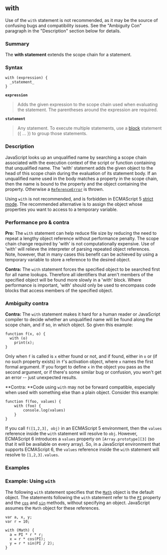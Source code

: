 ## with

Use of the `with` statement is not recommended, as it may be the source of confusing bugs and compatibility issues. See the "Ambiguity Con" paragraph in the "Description" section below for details.

### Summary

The **with statement** extends the scope chain for a statement.

### Syntax

    with (expression) {
      _statement_
    }
    

**`expression`**

> Adds the given expression to the scope chain used when evaluating the statement. The parentheses around the expression are required.

**`statement`**

> Any statement. To execute multiple statements, use a [block][0] statement ({ ... }) to group those statements.

### Description

JavaScript looks up an unqualified name by searching a scope chain associated with the execution context of the script or function containing that unqualified name. The 'with' statement adds the given object to the head of this scope chain during the evaluation of its statement body. If an unqualified name used in the body matches a property in the scope chain, then the name is bound to the property and the object containing the property. Otherwise a [`ReferenceError`][1] is thrown.

Using `with` is not recommended, and is forbidden in ECMAScript 5 [strict mode][2]. The recommended alternative is to assign the object whose properties you want to access to a temporary variable.

### Performance pro & contra

**Pro:** The `with` statement can help reduce file size by reducing the need to repeat a lengthy object reference without performance penalty. The scope chain change required by 'with' is not computationally expensive. Use of 'with' will relieve the interpreter of parsing repeated object references. Note, however, that in many cases this benefit can be achieved by using a temporary variable to store a reference to the desired object.

**Contra:** The `with` statement forces the specified object to be searched first for all name lookups. Therefore all identifiers that aren't members of the specified object will be found more slowly in a 'with' block. Where performance is important, 'with' should only be used to encompass code blocks that access members of the specified object.

### Ambiguity contra

**Contra:** The `with` statement makes it hard for a human reader or JavaScript compiler to decide whether an unqualified name will be found along the scope chain, and if so, in which object. So given this example:

    function f(x, o) {
      with (o) 
        print(x);
    }

Only when `f` is called is `x` either found or not, and if found, either in `o` or (if no such property exists) in `f`'s activation object, where `x` names the first formal argument. If you forget to define `x` in the object you pass as the second argument, or if there's some similar bug or confusion, you won't get an error -- just unexpected results.

**Contra: **Code using `with` may not be forward compatible, especially when used with something else than a plain object. Consider this example:

    function f(foo, values) {
        with (foo) {
            console.log(values)
        }
    }
    

If you call `f([1,2,3], obj)` in an ECMAScript 5 environment, then the `values` reference inside the `with` statement will resolve to `obj`. However, ECMAScript 6 introduces a `values` property on `[Array.prototype][3]` (so that it will be available on every array). So, in a JavaScript environment that supports ECMAScript 6, the `values` reference inside the `with` statement will resolve to `[1,2,3].values`.

### Examples

### Example: Using `with`

The following `with` statement specifies that the [`Math`][4] object is the default object. The statements following the `with` statement refer to the [`PI`][5] property and the [`cos`][6] and [`sin`][7] methods, without specifying an object. JavaScript assumes the `Math` object for these references.

    var a, x, y;
    var r = 10;
    
    with (Math) {
      a = PI * r * r;
      x = r * cos(PI);
      y = r * sin(PI / 2);
    }



[0]: https://developer.mozilla.org/en/docs/Web/JavaScript/Reference/Statements/block "JavaScript/Reference/Statements/block"
[1]: https://developer.mozilla.org/en/docs/Web/JavaScript/Reference/Global_Objects/ReferenceError "The ReferenceError object represents an error when a non-existent variable is referenced."
[2]: https://developer.mozilla.org/en/docs/Web/JavaScript/Reference/Functions_and_function_scope/Strict_mode "JavaScript/Strict mode"
[3]: https://developer.mozilla.org/en/docs/Web/JavaScript/Reference/Global_Objects/Array/prototype
[4]: https://developer.mozilla.org/en/docs/Web/JavaScript/Reference/Global_Objects/Math "JavaScript/Reference/Global_Objects/Math"
[5]: https://developer.mozilla.org/en/docs/Web/JavaScript/Reference/Global_Objects/Math/PI "JavaScript/Reference/Global_Objects/Math/PI"
[6]: https://developer.mozilla.org/en/docs/Web/JavaScript/Reference/Global_Objects/Math/cos "JavaScript/Reference/Global_Objects/Math/cos"
[7]: https://developer.mozilla.org/en/docs/Web/JavaScript/Reference/Global_Objects/Math/sin "JavaScript/Reference/Global_Objects/Math/sin"